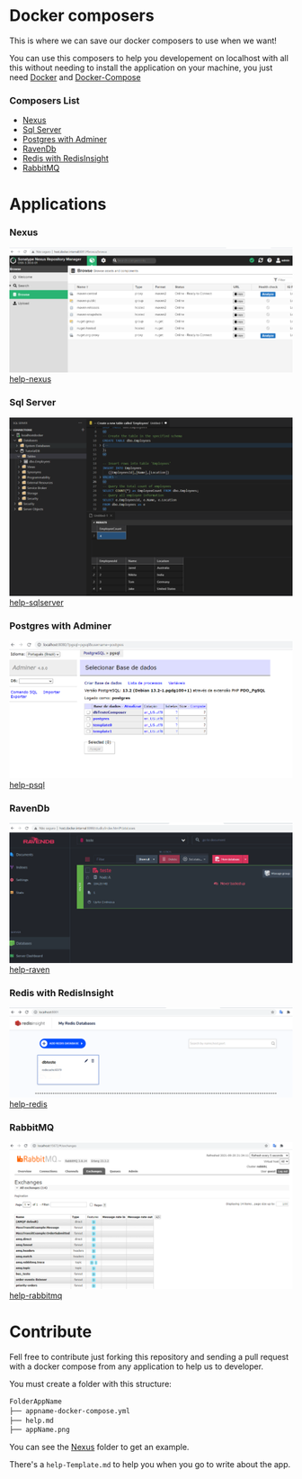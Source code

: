 # Docker composers
This is where we can save our docker composers to use when we want!

You can use this composers to help you developement on localhost with all this without needing to install the 
application on your machine, you just need [Docker](https://www.docker.com/get-started) and [Docker-Compose](https://docs.docker.com/compose/)

### Composers List
- [Nexus](#nexus)
- [Sql Server](#sql-server)
- [Postgres with Adminer](#postgres-with-adminer)
- [RavenDb](#ravendb)
- [Redis with RedisInsight](#redis-with-redisinsight)
- [RabbitMQ](#rabbitmq)

# Applications

### Nexus
![nexus](Nexus/nexus.png)
[help-nexus](Nexus/help.md)

### Sql Server
![sqlserver](SqlServer/sqlserver.png)
[help-sqlserver](SqlServer/help.md)

### Postgres with Adminer
![psqlandadminer](Postgres/postgres-adminer.png)
[help-psql](Postgres/help.md)

### RavenDb
![ravenDb](RavenDb/ravendb.png)
[help-raven](RavenDb/help.md)

### Redis with RedisInsight
![rediswithinsight](Redis/redis.png)
[help-redis](Redis/help.md)

### RabbitMQ
![rabbitmq](RabbitMq/rabbitmq.png)
[help-rabbitmq](RabbitMq/help.md)



# Contribute
Fell free to contribute just forking this repository and sending a pull request with a docker compose from any 
application to help us to developer.

You must create a folder with this structure:

```bash
FolderAppName
├── appname-docker-compose.yml
├── help.md
├── appName.png
```

You can see the [Nexus](Nexus) folder to get an example.

There's a `help-Template.md` to help you when you go to write about the app.
